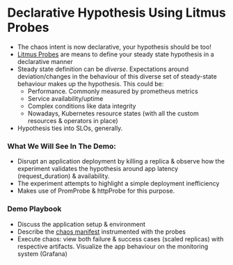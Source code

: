 # Declarative Hypothesis Using Litmus Probes

- The chaos intent is now declarative, your hypothesis should be too! 
- [Litmus Probes](https://docs.litmuschaos.io/docs/chaosengine/) are means to define your steady state hypothesis in a declarative manner 
- Steady state definition can be *diverse*. Expectations around deviation/changes in the behaviour of this diverse set of steady-state behaviour makes up the hypothesis. 
  This could be: 
  - Performance. Commonly measured by prometheus metrics
  - Service availability/uptime
  - Complex conditions like data integrity
  - Nowadays, Kubernetes resource states (with all the custom resources & operators in place) 
- Hypothesis ties into SLOs, generally. 

### What We Will See In The Demo: 

- Disrupt an application deployment  by killing a replica & observe how the experiment validates the hypothesis around app latency (request_duration) & availability.
- The experiment attempts to highlight a simple deployment inefficiency
- Makes use of PromProbe & httpProbe for this purpose. 

### Demo Playbook

- Discuss the application setup & environment 
- Describe the [chaos manifest](./podtato-head-wf.yaml) instrumented with the probes
- Execute chaos: view both failure & success cases (scaled replicas) with respective artifacts. Visualize the app behaviour on the monitoring system (Grafana)


  
